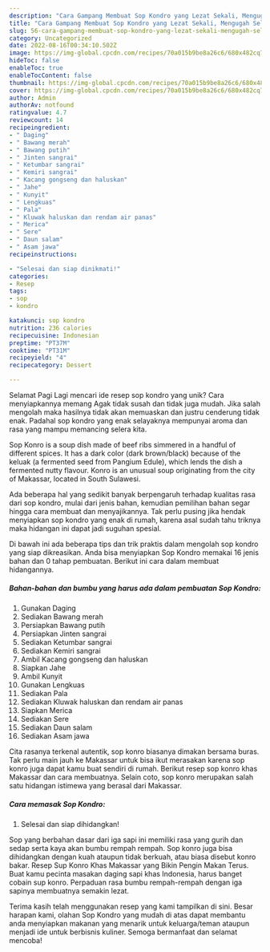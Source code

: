 ```yaml
---
description: "Cara Gampang Membuat Sop Kondro yang Lezat Sekali, Mengugah Selera"
title: "Cara Gampang Membuat Sop Kondro yang Lezat Sekali, Mengugah Selera"
slug: 56-cara-gampang-membuat-sop-kondro-yang-lezat-sekali-mengugah-selera
category: Uncategorized
date: 2022-08-16T00:34:10.502Z
image: https://img-global.cpcdn.com/recipes/70a015b9be8a26c6/680x482cq70/sop-kondro-foto-resep-utama.jpg
hideToc: false
enableToc: true
enableTocContent: false
thumbnail: https://img-global.cpcdn.com/recipes/70a015b9be8a26c6/680x482cq70/sop-kondro-foto-resep-utama.jpg
cover: https://img-global.cpcdn.com/recipes/70a015b9be8a26c6/680x482cq70/sop-kondro-foto-resep-utama.jpg
author: Admin
authorAv: notfound
ratingvalue: 4.7
reviewcount: 14
recipeingredient:
- " Daging"
- " Bawang merah"
- " Bawang putih"
- " Jinten sangrai"
- " Ketumbar sangrai"
- " Kemiri sangrai"
- " Kacang gongseng dan haluskan"
- " Jahe"
- " Kunyit"
- " Lengkuas"
- " Pala"
- " Kluwak haluskan dan rendam air panas"
- " Merica"
- " Sere"
- " Daun salam"
- " Asam jawa"
recipeinstructions:

- "Selesai dan siap dinikmati!"
categories:
- Resep
tags:
- sop
- kondro

katakunci: sop kondro 
nutrition: 236 calories
recipecuisine: Indonesian
preptime: "PT37M"
cooktime: "PT31M"
recipeyield: "4"
recipecategory: Dessert

---
```



Selamat Pagi Lagi mencari ide resep sop kondro yang unik? Cara menyiapkannya memang Agak tidak susah dan tidak juga mudah. Jika salah mengolah maka hasilnya tidak akan memuaskan dan justru cenderung tidak enak. Padahal sop kondro yang enak selayaknya mempunyai aroma dan rasa yang mampu memancing selera kita.


Sop Konro is a soup dish made of beef ribs simmered in a handful of different spices. It has a dark color (dark brown/black) because of the keluak (a fermented seed from Pangium Edule), which lends the dish a fermented nutty flavour. Konro is an unusual soup originating from the city of Makassar, located in South Sulawesi.

Ada beberapa hal yang sedikit banyak berpengaruh terhadap kualitas rasa dari sop kondro, mulai dari jenis bahan, kemudian pemilihan bahan segar hingga cara membuat dan menyajikannya. Tak perlu pusing jika hendak menyiapkan sop kondro yang enak di rumah, karena asal sudah tahu triknya maka hidangan ini dapat jadi suguhan spesial.


Di bawah ini ada beberapa tips dan trik praktis dalam mengolah sop kondro yang siap dikreasikan. Anda bisa menyiapkan Sop Kondro memakai 16 jenis bahan dan 0 tahap pembuatan. Berikut ini cara dalam membuat hidangannya.

<!--inarticleads1-->

##### Bahan-bahan dan bumbu yang harus ada dalam pembuatan Sop Kondro:

1. Gunakan  Daging
1. Sediakan  Bawang merah
1. Persiapkan  Bawang putih
1. Persiapkan  Jinten sangrai
1. Sediakan  Ketumbar sangrai
1. Sediakan  Kemiri sangrai
1. Ambil  Kacang gongseng dan haluskan
1. Siapkan  Jahe
1. Ambil  Kunyit
1. Gunakan  Lengkuas
1. Sediakan  Pala
1. Sediakan  Kluwak haluskan dan rendam air panas
1. Siapkan  Merica
1. Sediakan  Sere
1. Sediakan  Daun salam
1. Sediakan  Asam jawa


Cita rasanya terkenal autentik, sop konro biasanya dimakan bersama buras. Tak perlu main jauh ke Makassar untuk bisa ikut merasakan karena sop konro juga dapat kamu buat sendiri di rumah. Berikut resep sop konro khas Makassar dan cara membuatnya. Selain coto, sop konro merupakan salah satu hidangan istimewa yang berasal dari Makassar. 

<!--inarticleads2-->

##### Cara memasak Sop Kondro:


1. Selesai dan siap dihidangkan!

Sop yang berbahan dasar dari iga sapi ini memiliki rasa yang gurih dan sedap serta kaya akan bumbu rempah rempah. Sop konro juga bisa dihidangkan dengan kuah ataupun tidak berkuah, atau biasa disebut konro bakar. Resep Sup Konro Khas Makassar yang Bikin Pengin Makan Terus. Buat kamu pecinta masakan daging sapi khas Indonesia, harus banget cobain sup konro. Perpaduan rasa bumbu rempah-rempah dengan iga sapinya membuatnya semakin lezat. 

Terima kasih telah menggunakan resep yang kami tampilkan di sini. Besar harapan kami, olahan Sop Kondro yang mudah di atas dapat membantu anda menyiapkan makanan yang menarik untuk keluarga/teman ataupun menjadi ide untuk berbisnis kuliner. Semoga bermanfaat dan selamat mencoba!
